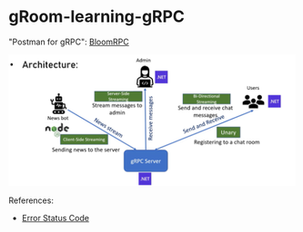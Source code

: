 # gRoom-learning-gRPC

"Postman for gRPC": [BloomRPC](https://github.com/bloomrpc/bloomrpc/releases)

![Project Architecture](./assets/architecture.png)

References:
- [Error Status Code](https://grpc.io/docs/guides/error/#error-status-codes)
